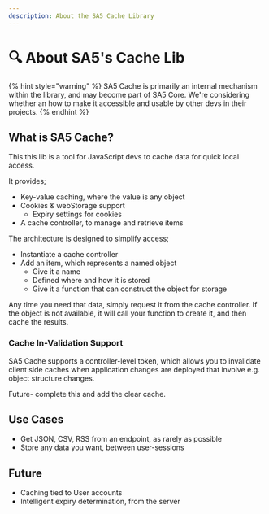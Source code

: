 ```yaml
---
description: About the SA5 Cache Library
---
```


# 🔍 About SA5's Cache Lib

{% hint style="warning" %}
SA5 Cache is primarily an internal mechanism within the library, and may become part of SA5 Core. We're considering whether an how to make it accessible and usable by other devs in their projects.&#x20;
{% endhint %}

## What is SA5 Cache?  <a href="#step-1---add-the-library" id="step-1---add-the-library"></a>

This this lib is a tool for JavaScript devs to cache data for quick local access.

It provides;

* Key-value caching, where the value is any object&#x20;
* Cookies & webStorage support&#x20;
  * Expiry settings for cookies&#x20;
* A cache controller, to manage and retrieve items&#x20;

The architecture is designed to simplify access;

* Instantiate a cache controller
* Add an item, which represents a named object
  * Give it a name
  * Defined where and how it is stored
  * Give it a function that can construct the object for storage

Any time you need that data, simply request it from the cache controller. If the object is not available, it will call your function to create it, and then cache the results.

### Cache In-Validation Support

SA5 Cache supports a controller-level token, which allows you to invalidate client side caches when application changes are deployed that involve e.g. object structure changes.&#x20;

Future- complete this and add the clear cache.&#x20;

## Use Cases&#x20;

* Get JSON, CSV, RSS from an endpoint, as rarely as possible&#x20;
* Store any data you want, between user-sessions&#x20;

## Future

* Caching tied to User accounts
* Intelligent expiry determination, from the server&#x20;
